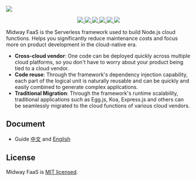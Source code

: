 

![](https://img.alicdn.com/tfs/TB1HdniCSf2gK0jSZFPXXXsopXa-1000-353.png)

<p align="center">
  <a href="https://www.npmjs.com/package/@midwayjs/faas" alt="npm version">
    <img src="https://img.shields.io/npm/v/@midwayjs/faas.svg?style=flat" />
  </a>
  <a href="./LICENSE" alt="GitHub license">
    <img src="https://img.shields.io/badge/license-MIT-blue.svg" />
  </a>
  <a href="https://github.com/midwayjs/midway-faas/actions?query=workflow%3A%22Node.js+CI%22" alt="Node.js CI">
    <img src="https://img.shields.io/badge/Node.js%20CI-passing-brightgreen" />
  </a>
  <a href="https://github.com/midwayjs/midway-faas" alt="Activity">
    <img src="https://img.shields.io/github/commit-activity/m/midwayjs/midway-faas" />
  </a>
  <a href="https://github.com/midwayjs/midway-faas/graphs/contributors" alt="Contributors">
    <img src="https://img.shields.io/github/contributors/midwayjs/midway-faas" />
  </a>
  <a href="https://gitpod.io/#https://github.com/midwayjs/midway-faas" alt="Gitpod Ready-to-Code">
    <img src="https://img.shields.io/badge/Gitpod-Ready--to--Code-blue?logo=gitpod" />
  </a>
</p>

Midway FaaS is the Serverless framework used to build Node.js cloud functions. Helps you significantly reduce maintenance costs and focus more on product development in the cloud-native era.

- **Cross-cloud vendor**: One code can be deployed quickly across multiple cloud platforms, so you don't have to worry about your product being tied to a cloud vendor.
- **Code reuse**: Through the framework's dependency injection capability, each part of the logical unit is naturally reusable and can be quickly and easily combined to generate complex applications.
- **Traditional Migration**: Through the framework's runtime scalability, traditional applications such as Egg.js, Koa, Express.js and others can be seamlessly migrated to the cloud functions of various cloud vendors.

## Document

- Guide [中文](https://www.yuque.com/midwayjs/faas) and [English](https://www.yuque.com/midwayjs/faas/quick_start?translate=en)

## License

Midway FaaS is [MIT licensed](./LICENSE).
